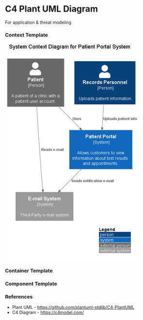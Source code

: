 # C4 Plant UML Diagram
For application & threat modeling

### Context Template
![Context Diagram](./assets/c4DiagramTemplate_Context2.png)

### Container Template

### Component Template

### References
- Plant UML - https://github.com/plantuml-stdlib/C4-PlantUML
- C4 Diagram - https://c4model.com/
